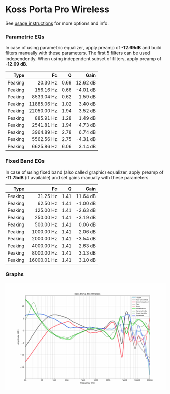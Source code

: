 # Koss Porta Pro Wireless
See [usage instructions](https://github.com/jaakkopasanen/AutoEq#usage) for more options and info.

### Parametric EQs
In case of using parametric equalizer, apply preamp of **-12.69dB** and build filters manually
with these parameters. The first 5 filters can be used independently.
When using independent subset of filters, apply preamp of **-12.69 dB**.

| Type    | Fc          |    Q | Gain     |
|--------:|------------:|-----:|---------:|
| Peaking | 20.30 Hz    | 0.69 | 12.62 dB |
| Peaking | 156.16 Hz   | 0.66 | -4.01 dB |
| Peaking | 8533.04 Hz  | 0.62 | 1.59 dB  |
| Peaking | 11885.06 Hz | 1.02 | 3.40 dB  |
| Peaking | 22050.00 Hz | 1.94 | 3.52 dB  |
| Peaking | 885.91 Hz   | 1.28 | 1.49 dB  |
| Peaking | 2541.81 Hz  | 1.94 | -4.73 dB |
| Peaking | 3964.89 Hz  | 2.78 | 6.74 dB  |
| Peaking | 5562.56 Hz  | 2.75 | -4.31 dB |
| Peaking | 6625.86 Hz  | 6.06 | 3.14 dB  |

### Fixed Band EQs
In case of using fixed band (also called graphic) equalizer, apply preamp of **-11.75dB**
(if available) and set gains manually with these parameters.

| Type    | Fc          |    Q | Gain     |
|--------:|------------:|-----:|---------:|
| Peaking | 31.25 Hz    | 1.41 | 11.64 dB |
| Peaking | 62.50 Hz    | 1.41 | -1.00 dB |
| Peaking | 125.00 Hz   | 1.41 | -2.63 dB |
| Peaking | 250.00 Hz   | 1.41 | -3.19 dB |
| Peaking | 500.00 Hz   | 1.41 | 0.06 dB  |
| Peaking | 1000.00 Hz  | 1.41 | 2.06 dB  |
| Peaking | 2000.00 Hz  | 1.41 | -3.54 dB |
| Peaking | 4000.00 Hz  | 1.41 | 2.63 dB  |
| Peaking | 8000.00 Hz  | 1.41 | 3.13 dB  |
| Peaking | 16000.01 Hz | 1.41 | 3.10 dB  |

### Graphs
![](./Koss%20Porta%20Pro%20Wireless.png)
